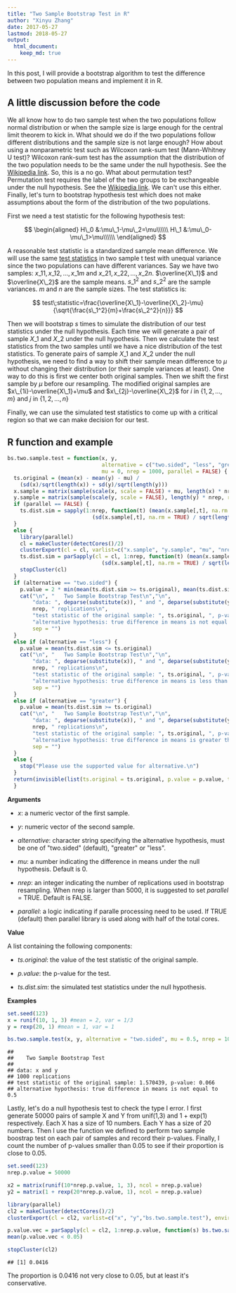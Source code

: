 ```yaml
---
title: "Two Sample Bootstrap Test in R"
author: "Xinyu Zhang"
date: 2017-05-27
lastmod: 2018-05-27
output:
  html_document:
    keep_md: true
---
```




In this post, I will provide a bootstrap algorithm to test the difference between two population means and implement it in R.

## A little discussion before the code

We all know how to do two sample test when the two populations follow normal distribution or when the sample size is large enough for the central limit theorem to kick in. What should we do if the two populations follow different distributions and the sample size is not large enough? How about using a nonparametric test such as Wilcoxon rank-sum test (Mann-Whitney U test)? Wilcoxon rank-sum test has the assumption that the distribution of the two population needs to be the same under the null hypothesis. See the [Wikipedia link](https://en.wikipedia.org/wiki/Mann%E2%80%93Whitney_U_test#Assumptions_and_formal_statement_of_hypotheses). So, this is a no go. What about permutation test? Permutation test requires the label of the two groups to be exchangeable under the null hypothesis. See the [Wikipedia link](https://en.wikipedia.org/wiki/Resampling_(statistics)#Permutation_tests). We can't use this either. Finally, let's turn to bootstrap hypothesis test which does not make assumptions about the form of the distribution of the two populations.

First we need a test statistic for the following hypothesis test:

$$
\begin{aligned}
H\_0
&:\mu\_1-\mu\_2=\mu\\\\\\
H\_1
&:\mu\_0-\mu\_1>\mu\\\\\\
\end{aligned}
$$

A reasonable test statistic is a standardized sample mean difference. We will use the same [test statistics](https://en.wikipedia.org/wiki/Welch%27s_t-test#Calculations) in two sample t test with unequal variance since the two populations can have different variances. Say we have two samples: $x\_{11},x\_{12},...,x\_{1m}$ and $x\_{21},x\_{22},...,x\_{2n}$. $\overline{X\_1}$ and $\overline{X\_2}$ are the sample means. $s\_1^2$ and $s\_2^2$ are the sample variances. $m$ and $n$ are the sample sizes. The test statistics is:

$$
test\;statistic=\frac{\overline{X\_1}-\overline{X\_2}-\mu}{\sqrt{\frac{s\_1^2}{m}+\frac{s\_2^2}{n}}}
$$

Then we will bootstrap $s$ times to simulate the distribution of our test statistics under the null hypothesis. Each time we will generate a pair of sample $X\_1$ and $X\_2$ under the null hypothesis. Then we calculate the test statistics from the two samples until we have a nice distribution of the test statistics. To generate pairs of sample $X\_1$ and $X\_2$ under the null hypothesis, we need to find a way to shift their sample mean difference to $\mu$ without changing their distribution (or their sample variances at least). One way to do this is first we center both original samples. Then we shift the first sample by $\mu$ before our resampling. The modified original samples are $x\_{1i}-\overline{X\_1}+\mu$ and $x\_{2j}-\overline{X\_2}$ for $i$ in $\{1,2,...,m\}$ and $j$ in $\{1,2,...,n\}$

Finally, we can use the simulated test statistics to come up with a critical region so that we can make decision for our test.

## R function and example


```r
bs.two.sample.test = function(x, y,
                              alternative = c("two.sided", "less", "greater"),
                              mu = 0, nrep = 1000, parallel = FALSE) {
  ts.original = (mean(x) - mean(y) - mu) /
    (sd(x)/sqrt(length(x)) + sd(y)/sqrt(length(y)))
  x.sample = matrix(sample(scale(x, scale = FALSE) + mu, length(x) * nrep, replace=TRUE), ncol = nrep)
  y.sample = matrix(sample(scale(y, scale = FALSE), length(y) * nrep, replace=TRUE), ncol = nrep)
  if (parallel == FALSE) {
    ts.dist.sim = sapply(1:nrep, function(t) (mean(x.sample[,t], na.rm = TRUE) - mean(y.sample[,t], na.rm = TRUE) - mu) /
                           (sd(x.sample[,t], na.rm = TRUE) / sqrt(length(x)) + sd(y.sample[,t], na.rm = TRUE) / sqrt(length(y))))
  }
  else {
    library(parallel)
    cl = makeCluster(detectCores()/2)
    clusterExport(cl = cl, varlist=c("x.sample", "y.sample", "mu", "nrep", "x", "y"), envir=environment())
    ts.dist.sim = parSapply(cl = cl, 1:nrep, function(t) (mean(x.sample[,t], na.rm = TRUE) - mean(y.sample[,t], na.rm = TRUE) - mu) /
                              (sd(x.sample[,t], na.rm = TRUE) / sqrt(length(x)) + sd(y.sample[,t], na.rm = TRUE) / sqrt(length(y))))
    stopCluster(cl)
  }
  if (alternative == "two.sided") {
    p.value = 2 * min(mean(ts.dist.sim >= ts.original), mean(ts.dist.sim <= ts.original))
    cat("\n", "   Two Sample Bootstrap Test\n","\n",
        "data: ", deparse(substitute(x)), " and ", deparse(substitute(y)), "\n",
        nrep, " replications\n",
        "test statistic of the original sample: ", ts.original, ", p-value: ", p.value, "\n",
        "alternative hypothesis: true difference in means is not equal to ", mu, "\n",
        sep = "")
  }
  else if (alternative == "less") {
    p.value = mean(ts.dist.sim <= ts.original)
    cat("\n", "   Two Sample Bootstrap Test\n","\n",
        "data: ", deparse(substitute(x)), " and ", deparse(substitute(y)), "\n",
        nrep, " replications\n",
        "test statistic of the original sample: ", ts.original, ", p-value: ", p.value, "\n",
        "alternative hypothesis: true difference in means is less than ", mu, "\n",
        sep = "")
  }
  else if (alternative == "greater") {
    p.value = mean(ts.dist.sim >= ts.original)
    cat("\n", "   Two Sample Bootstrap Test\n","\n",
        "data: ", deparse(substitute(x)), " and ", deparse(substitute(y)), "\n",
        nrep, " replications\n",
        "test statistic of the original sample: ", ts.original, ", p-value: ", p.value, "\n",
        "alternative hypothesis: true difference in means is greater than ", mu, "\n",
        sep = "")
  }
  else {
    stop("Please use the supported value for alternative.\n")
  }
  return(invisible(list(ts.original = ts.original, p.value = p.value, ts.dist.sim = ts.dist.sim)))
  }
```

**Arguments**

 - *x*: a numeric vector of the first sample.

 - *y*: numeric vector of the second sample.

 - *alternative*: character string specifying the alternative hypothesis, must be one of "two.sided" (default), "greater" or "less".

 - *mu*: a number indicating the difference in means under the null hypothesis. Default is 0.

 - *nrep*: an integer indicating the number of replications used in bootstrap resampling. When nrep is larger than 5000, it is suggested to set *parallel* = TRUE. Default is FALSE.

 - *parallel*: a logic indicating if paralle processing need to be used. If TRUE (default) then parallel library is used along with half of the total cores.

**Value**

A list containing the following components:

 - *ts.original*: the value of the test statistic of the original sample.

 - *p.value*: the p-value for the test.

 - *ts.dist.sim*: the simulated test statistics under the null hypothesis.

**Examples**

```r
set.seed(123)
x = runif(10, 1, 3) #mean = 2, var = 1/3
y = rexp(20, 1) #mean = 1, var = 1

bs.two.sample.test(x, y, alternative = "two.sided", mu = 0.5, nrep = 1000)
```

```
## 
##    Two Sample Bootstrap Test
## 
## data: x and y
## 1000 replications
## test statistic of the original sample: 1.570439, p-value: 0.066
## alternative hypothesis: true difference in means is not equal to 0.5
```

Lastly, let's do a null hypothesis test to check the type I error. I first generate 50000 pairs of sample X and Y from unif(1,3) and 1 + exp(1) respectively. Each X has a size of 10 numbers. Each Y has a size of 20 numbers. Then I use the function we defined to perform two sample boostrap test on each pair of samples and record their p-values. Finally, I count the number of p-values smaller than 0.05 to see if their proportion is close to 0.05.


```r
set.seed(123)
nrep.p.value = 50000

x2 = matrix(runif(10*nrep.p.value, 1, 3), ncol = nrep.p.value)
y2 = matrix(1 + rexp(20*nrep.p.value, 1), ncol = nrep.p.value)

library(parallel)
cl2 = makeCluster(detectCores()/2)
clusterExport(cl = cl2, varlist=c("x", "y","bs.two.sample.test"), envir=environment())

p.value.vec = parSapply(cl = cl2, 1:nrep.p.value, function(s) bs.two.sample.test(x[,s], y[,s], mu=0)$p.value)
mean(p.value.vec < 0.05)

stopCluster(cl2)
```


```
## [1] 0.0416
```


The proportion is 0.0416 not very close to 0.05, but at least it's conservative.



